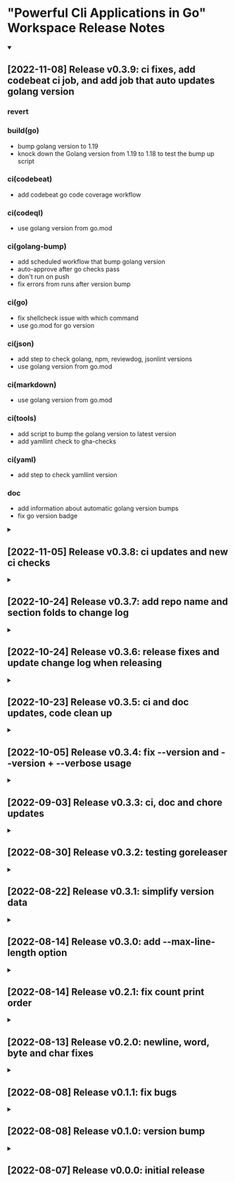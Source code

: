# "Powerful Cli Applications in Go" Workspace Release Notes

<details open>
    <summary>
<h2> [2022-11-08] Release v0.3.9: ci fixes, add codebeat ci job, and add job that auto updates golang version
</h2>
    </summary>

### revert


### build(go)

- bump golang version to 1.19
- knock down the Golang version from 1.19 to 1.18 to test the bump up script

### ci(codebeat)

- add codebeat go code coverage workflow

### ci(codeql)

- use golang version from go.mod

### ci(golang-bump)

- add scheduled workflow that bump golang version
- auto-approve after go checks pass
- don't run on push
- fix errors from runs after version bump

### ci(go)

- fix shellcheck issue with which command
- use go.mod for go version

### ci(json)

- add step to check golang, npm, reviewdog, jsonlint versions
- use golang version from go.mod

### ci(markdown)

- use golang version from go.mod

### ci(tools)

- add script to bump the golang version to latest version
- add yamllint check to gha-checks

### ci(yaml)

- add step to check yamllint version

### doc

- add information about automatic golang version bumps
- fix go version badge

</details>

<details>
    <summary>
<h2> [2022-11-05] Release v0.3.8: ci updates and new ci checks
</h2>
    </summary>

### chore

- add new tasks to todo list and sort it
- update todo list

### chore(markdownlint)

- fix change log markdown lint issues

### chore(yamllint)

- clean up 'brackets' lint errors
- clean up comments lint warnings
- clean up document-start lint errors
- clean up 'indentation' lint errors
- clean up truthy lint warnings

### ci

- clean up comments/headers for all workflows
- set workflows to run on push and prs

### ci(bash)

- add develop branch to push list

### ci(codeql)

- fix stage1 dependency name
- fix workflow file name

### ci(fossa)

- fix stage1 dependency name

### ci(gha)

- add -oneline argument to actionlint
- fix comment typo

### ci(git)

- revert to only running on pull-requests

### ci(go)

- change reviewdog reporter from github-pr-check to github-check
- exclude changelog.md and pages-gh from misspell results
- fix checkout-pr-branch so it can run on main or develop
- fix CodacyCoverageReporter error
- fix duplicate step id
- fix typos
- generate coverage.xml file
- only generate coverage.xml for linux build
- output data getting sent to reviewdog
- remove codacy coverage repoerter and badge
- remove misspell check
- upgrade bash on macos
- use correct input file for gocover-cobertura

### ci(json)

- add initial json check workflow

### ci(markdown)

- add initial markdownlint checks workflow

### ci(spelling)

- add spellcheck workflow

### ci(tools)

- fix release change log regeneration
- fix typo in tag-release
- redirect misspell stdout to stderr when generating change log
- run misspell on change log files after generating them

### ci(yaml)

- add yaml checks workflow
- set badge to use results from main branch

### doc

- add codacy badge to readme
- add dependabot notes to readme
- change heading structure of readme
- only report the git workflow badge status for pull-requests
- update badges to reflect state of main branch

### docs

- add commit message format information to readme
- add extra blank line before headings
- add release information to readme
- add version information to readme
- update build releases section
- update change log section in readme

### fix(codacy)

- add missing go package comment

</details>

<details>
    <summary>
<h2> [2022-10-24] Release v0.3.7: add repo name and section folds to change log
</h2>
    </summary>

### chore

- update todo list completed items and add new ones

### ci(tools)

- add repo name to change log
- add section folds to the change log
- the latest fold in the change log defaults to open

</details>

<details>
    <summary>
<h2> [2022-10-24] Release v0.3.6: release fixes and update change log when releasing
</h2>
    </summary>

### build(deps)

- bump github.com/stretchr/testify from 1.8.0 to 1.8.1

### chore

- update todo list completed items and add new ones

### ci(tools)

- add change log update to tag-release
- add rename release mode to release-short and add mode release-full to generate a complete change log at relase time
- fix logic error in tag-release
- fix typo in tag-release

### doc

- manually add v0.3.5 change log

</details>

<details>
    <summary>
<h2> [2022-10-23] Release v0.3.5: ci and doc updates, code clean up
</h2>
    </summary>

### build(tools)

- format bash scripts with shfmt

### ci(bash)

- change reviewdog reporter to github-pr-check
- set the default run shell to bash

### ci(codeql)

- fix comment
- fix set-output deprecation notice and convert from pwsh to bash
- fix typo in comment
- set the default run shell to bash

### ci(fossa)

- add fossa test step
- add --help and list-targets output
- rename action yaml file, fix set-output deprecation notice and convert from pwsh to bash
- set the default run shell to bash

### ci(gha)

- add git hub workflow linter action
- fix set-output deprecation notice and convert from pwsh to bash
- fix typo in comment
- set the default run shell to bash

### ci(git)

- set the default run shell to bash

### ci(go)

- add coverage info to job summary
- also run all the checks when the action changes
- enable tests on windows and macos
- fix comment
- fix set-output deprecation notice and convert from pwsh to bash
- resolve issues found by actionlint
- set the default run shell to bash
- temporary fix for misspell
- upload coverage reports

### ci(hugo)

- comment clean up

### ci(links)

- change version from v1.5.0 to v1
- set the default run shell to bash

### ci(tools)

- add current release notes script
- add github action check script
- add tag-release script for automating releases
- update git-release-notes to generate a full change log
- update git-release-notes to generate a release commit message

### ci(woke)

- change reviewdog reporter to github-pr-check
- set the default run shell to bash

### doc

- add change log for existing releases
- add collapsable section in ch01 for the examples
- add collapsable sections for each chapter
- update readme to show v0.3.4 version usage

### fix

- simplify setup() with bit flags

</details>

<details>
    <summary>
<h2> [2022-10-05] Release v0.3.4: fix --version and --version + --verbose usage
</h2>
    </summary>

### build(tools)

- update build and build-all steps and remove version step

### chore

- set nvm nodejs version to lts
- update todo list

### ci(fossa)

- add fossa workflow and badge
- run when the license file, go.sum or go.mod change

### ci(hugo)

- add hugo github pages workflow
- change upload source path to ./pages-gh/public/
- install docsy dependencies
- only run on pages-pr branch
- only run on pull-requests
- only run pr workflow when on branch pages-pr
- rename workflow file from hugo to github-pages-hugo
- run hugo command(s) from the pages-gh directory

### ci(links)

- disable badge checks on svgshare.com
- ignore css files
- ignore github.io links

### ci(woke)

- add configuration file and ignore ./site/

### doc

- add codefactor badge to readme
- add Go version badge to readme
- add linux, macos, windows badges to readme
- add made with go badge to readme

### fix

- only show extra version info when the --verbose flag is used

### site

- add about page
- add chapter 01 wc page
- add hugo theme docsy
- add initial index page
- add initial skeleton with chapter 01
- reset, move from site to pages-gh
- update chapter 01

### test

- add basic TestMain(m) functions to test dirs
- add test cases for cli arg flags
- rename testCase to dataTestCase

</details>

<details>
    <summary>
<h2> [2022-09-03] Release v0.3.3: ci, doc and chore updates
</h2>
    </summary>

### chore

- add wiki submodule
- update issue templates
- update todo list

### ci(codeclimate)

- add codeclimate code coverage reporting and badges

### ci(codeql)

- add initial CodeQL workflow
- add name to stage1-setup job

### ci(go)

- add names to jobs
- fix cc-test-reporter error
- only run when Go files change

### ci(security)

- add initial dependabot.yml configuration

### doc

- add code of conduct
- add codeql badge and create a new badge row for the main checks
- add goreleaser installation and artifact build instructions
- add latest version and release badges to readme
- add security policy
- move Go Report badge to 1st badge row
- reorder badges to row1:health, row2:version, row3:check_status

### test

- add unicode tests, test both short and long arg tests

</details>

<details>
    <summary>
<h2> [2022-08-30] Release v0.3.2: testing goreleaser
</h2>
    </summary>

### ci(goreleaser)

- add initial config file

</details>

<details>
    <summary>
<h2> [2022-08-22] Release v0.3.1: simplify version data
</h2>
    </summary>

### chore

- update todo list
- update todo list
- update todo list
- update todo list

### fix

- remove gitVersion and use version instead

</details>

<details>
    <summary>
<h2> [2022-08-14] Release v0.3.0: add --max-line-length option
</h2>
    </summary>

### feat

- add option to show the maximum line length

</details>

<details>
    <summary>
<h2> [2022-08-14] Release v0.2.1: fix count print order
</h2>
    </summary>

### chore

- comment clean up

### doc

- update readme with new cli-wc output

### fix

- fix count print order (line, word, char, byte)
- make byte, char, line and word flags plural
- simplify setup() and remove flag override/exclusions

### test

- make tests easier to ready by using long cli options

</details>

<details>
    <summary>
<h2> [2022-08-13] Release v0.2.0: newline, word, byte and char fixes
</h2>
    </summary>

### build(tools)

- add release summary to release commit

### ci(go)

- add go-consistent check
- add staticcheck check
- move most go install commands to their respective step
- run gocritic check after the other linters have run
- run golangci-lint check after the other linters have run
- run gosec check after the other linters have run
- run staticcheck check after the other linters have run
- run test and coverage checks after the other linters have run

### ci(make)

- fix make clean

### feat

- add long command-line options
- add -r rune mode
- add usage help message
- let -l, -w, -c, -b be used like they are in the coreutils wc cli

### fix

- add more test cases, fix bugs with getCounts()
- add -w argument and let -b and -l override -w
- change -b to -c to match wc from coreutils
- change non-verbose output to match wc from coreutils
- change -r to -m to match wc from coreutils
- change "rune" to "char" to match coreutils wc
- change the help string for -l and -w to match wc from coreutils
- change the help string for -V to match wc from coreutils
- include new lines in byte count
- make sure Usage() shows supported flags
- properly define flags.Parse() side-effect behavior at run-time and during tests
- set -b flat to byteMode default
- simplify config object flag count mode settings
- simplify config object flag count mode settings

### test

- make it easier to share common test setup and teardown code in test files

</details>

<details>
    <summary>
<h2> [2022-08-08] Release v0.1.1: fix bugs
</h2>
    </summary>

### fix

- add a wordMode config variable to simplify things
- get rid of the side-effect friendly global logVerbose var
- include new line characters in byte count

</details>

<details>
    <summary>
<h2> [2022-08-08] Release v0.1.0: version bump
</h2>
    </summary>

### feat

- add verboseMode
- add versionMode functionality to -V flag
- add word counter
- create application skeleton
- implement byteMode counter
- implement lineMode counter

### fix

- don't allow -b and -l at the same time

### test

- fix missing test coverage - at 100%

</details>

<details>
    <summary>
<h2> [2022-08-07] Release v0.0.0: initial release
</h2>
    </summary>

### build(go)

- add initial go.mod and go.sum files

### build(tools)

- add initial Makefile and scripts

### chore

- add .editorconfig file
- add inititial go directory skeleton
- add todo list
- set coverage to 0%

### ci

- add codeowners file

### ci(bash)

- add initial bash workflow

### ci(git)

- add initial git workflow

### ci(go)

- add initial Go workflow

### ci(links)

- add initial link check workflow

### ci(woke)

- add initial woke workflow

### doc

- update readme with project intro

</details>
